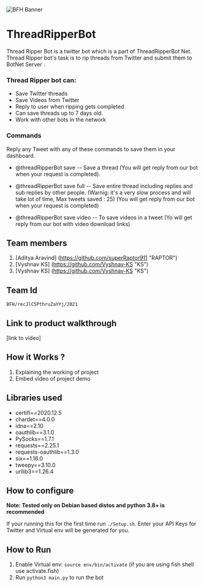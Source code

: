 ![BFH Banner](https://trello-attachments.s3.amazonaws.com/542e9c6316504d5797afbfb9/542e9c6316504d5797afbfc1/39dee8d993841943b5723510ce663233/Frame_19.png)
# ThreadRipperBot

Thread Ripper Bot is a twitter bot which is a part of ThreadRipperBot Net. Thread Ripper bot's task
is to rip threads from Twitter and submit them to BotNet Server .

### Thread Ripper bot can:

* Save Twitter threads
* Save Videos from Twitter
* Reply to user when ripping gets completed
* Can save threads up to 7 days old.
* Work with other bots in the network

### Commands

Reply any Tweet with any of these commands to save them in your dashboard. 

* @threadRipperBot save -- Save a thread (You will get reply from our bot when your request is completed).

* @threadRipperBot save full -- Save entire thread including replies and sub replies by other people.
(Warnig: it's a very slow process and will take lot of time, Max tweets saved : 25) (You will get
reply from our bot when your request is completed)

* @threadRipperBot save video -- To save videos in a tweet (Yo will get reply from our bot with video download links)




## Team members

1. [Aditya Aravind] (https://github.com/superRaptor911 "RAPTOR")
2. [Vyshnav KS] (https://github.com/Vyshnav-KS "KS")
2. [Vyshnav KS] (https://github.com/Vyshnav-KS "KS")

## Team Id

`BFH/recJlC5PthruZaYYj/2021`

## Link to product walkthrough
[link to video]
## How it Works ?
1. Explaining the working of project
2. Embed video of project demo
## Libraries used

* certifi==2020.12.5
* chardet==4.0.0
* idna==2.10
* oauthlib==3.1.0
* PySocks==1.7.1
* requests==2.25.1
* requests-oauthlib==1.3.0
* six==1.16.0
* tweepy==3.10.0
* urllib3==1.26.4

## How to configure

**Note: Tested only on Debian based distos and python 3.8+ is recommended**

If your running this for the first time run `./Setup.sh`. Enter your API Keys for Twitter and
Virtual env will be generated for you.

## How to Run

1. Enable Virtual env: `source env/bin/activate` (if you are using fish shell use activate.fish) 
1. Run `python3 main.py` to run the bot

